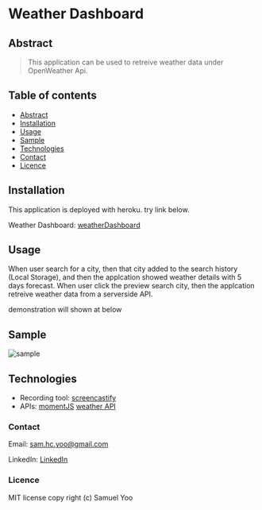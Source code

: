 # Weather Dashboard

## Abstract
> This application can be used to retreive weather data under OpenWeather Api.

## Table of contents
* [Abstract](#Abstract)
* [Installation](#Installation)
* [Usage](#Usage)
* [Sample](#Sample)
* [Technologies](#Technologies)
* [Contact](#Contact)
* [Licence](#Licence)

## Installation

This application is deployed with heroku. try link below.

Weather Dashboard: [weatherDashboard](https://samuelyoo.github.io/weatherDashboard/index.html)


## Usage
 
When user search for a city, then that city added to the search history (Local Storage),
and then the applcation showed weather details with 5 days forecast.
When user click the preview search city, then the applcation retreive weather data from a serverside API.

demonstration will shown at below


## Sample

![sample](assets/domo_weatherD.gif)


## Technologies

* Recording tool: [screencastify](https://www.screencastify.com/)
* APIs: [momentJS](https://momentjs.com/) [weather API](https://openweathermap.org/)


### Contact
Email: sam.hc.yoo@gmail.com

LinkedIn: [LinkedIn](https://www.linkedin.com/in/samuel-hc-yoo)


### Licence
MIT license
copy right (c) Samuel Yoo